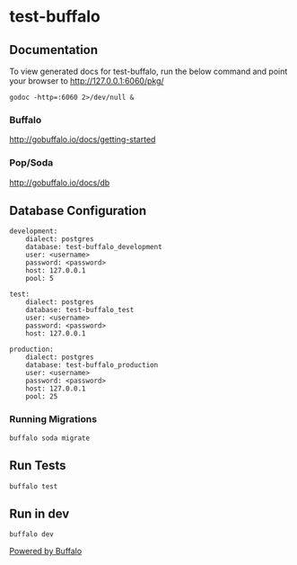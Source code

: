 # test-buffalo

## Documentation

To view generated docs for test-buffalo, run the below command and point your browser to http://127.0.0.1:6060/pkg/

    godoc -http=:6060 2>/dev/null &

### Buffalo

http://gobuffalo.io/docs/getting-started

### Pop/Soda

http://gobuffalo.io/docs/db

## Database Configuration

 	development:
 		dialect: postgres
 		database: test-buffalo_development
 		user: <username>
 		password: <password>
 		host: 127.0.0.1
 		pool: 5

 	test:
 		dialect: postgres
 		database: test-buffalo_test
 		user: <username>
 		password: <password>
 		host: 127.0.0.1

 	production:
 		dialect: postgres
 		database: test-buffalo_production
 		user: <username>
 		password: <password>
 		host: 127.0.0.1
 		pool: 25

 ### Running Migrations

    buffalo soda migrate

 ## Run Tests

    buffalo test

 ## Run in dev

    buffalo dev

[Powered by Buffalo](http://gobuffalo.io)

